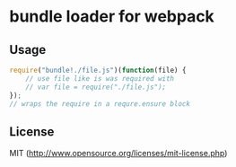 # bundle loader for webpack

## Usage

``` javascript
require("bundle!./file.js")(function(file) {
	// use file like is was required with
	// var file = require("./file.js");
});
// wraps the require in a requre.ensure block
```

## License

MIT (http://www.opensource.org/licenses/mit-license.php)